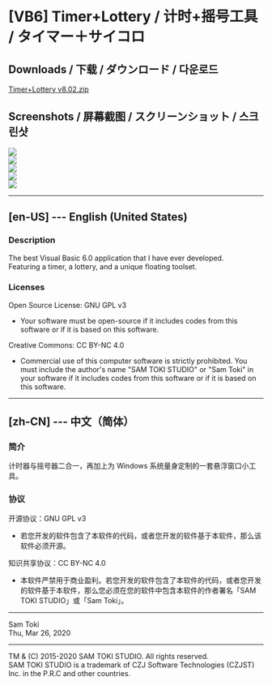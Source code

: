 # [VB6] Timer+Lottery / 计时+摇号工具 / タイマー＋サイコロ

## Downloads / 下载 / ダウンロード / 다운로드

[Timer+Lottery v8.02.zip](https://raw.githubusercontent.com/SamToki/VB6---Timer-Plus-Lottery/master/%5B2%5D%20EXE/Timer%2BLottery%20v8.02.zip)

## Screenshots / 屏幕截图 / スクリーンショット / 스크린샷

![](https://github.com/SamToki/VB6---Timer-Plus-Lottery/blob/master/%5B3%5D%20Screenshots/Screenshot%201%20-%20Main%20Window.png)<br>
![](https://github.com/SamToki/VB6---Timer-Plus-Lottery/blob/master/%5B3%5D%20Screenshots/Screenshot%202%20-%20Mini%20Mode%20(Floating%20Window).png)<br>
![](https://github.com/SamToki/VB6---Timer-Plus-Lottery/blob/master/%5B3%5D%20Screenshots/Screenshot%203%20-%20Lottery%20Window.png)<br>
![](https://github.com/SamToki/VB6---Timer-Plus-Lottery/blob/master/%5B3%5D%20Screenshots/Screenshot%204%20-%20Settings.png)<br>
![](https://github.com/SamToki/VB6---Timer-Plus-Lottery/blob/master/%5B3%5D%20Screenshots/Screenshot%205%20-%20About.png)

-----

## [en-US] --- English (United States)

### Description

The best Visual Basic 6.0 application that I have ever developed.<br>
Featuring a timer, a lottery, and a unique floating toolset.

### Licenses

Open Source License: GNU GPL v3
* Your software must be open-source if it includes codes from this software or if it is based on this software.

Creative Commons: CC BY-NC 4.0
* Commercial use of this computer software is strictly prohibited. You must include the author's name "SAM TOKI STUDIO" or "Sam Toki" in your software if it includes codes from this software or if it is based on this software.

-----

## [zh-CN] --- 中文（简体）

### 简介

计时器与摇号器二合一，再加上为 Windows 系统量身定制的一套悬浮窗口小工具。

### 协议

开源协议：GNU GPL v3
* 若您开发的软件包含了本软件的代码，或者您开发的软件基于本软件，那么该软件必须开源。

知识共享协议：CC BY-NC 4.0
* 本软件严禁用于商业盈利。若您开发的软件包含了本软件的代码，或者您开发的软件基于本软件，那么您必须在您的软件中包含本软件的作者署名「SAM TOKI STUDIO」或「Sam Toki」。

-----

Sam Toki<br>
Thu, Mar 26, 2020

-----

TM & (C) 2015-2020 SAM TOKI STUDIO. All rights reserved.<br>
SAM TOKI STUDIO is a trademark of CZJ Software Technologies (CZJST) Inc. in the P.R.C and other countries.
